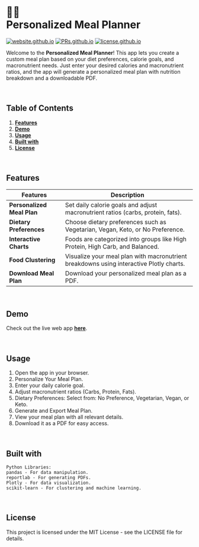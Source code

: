 # 🧑‍🍳 <br> Personalized Meal Planner
[![website.github.io](https://img.shields.io/badge/website-on-brightgreen)](https://yourmealplanner.streamlit.app)
[![PRs.github.io](https://img.shields.io/badge/PRs-welcome-brightgreen)](https://github.com/aguilar-victor/mealplanner/forks)
[![license.github.io](https://img.shields.io/badge/license-MIT-brightgreen)](https://github.com/aguilar-victor/mealplanner/blob/main/LICENSE)

Welcome to the **Personalized Meal Planner**! This app lets you create a custom meal plan based on your diet preferences, calorie goals, and macronutrient needs. Just enter your desired calories and macronutrient ratios, and the app will generate a personalized meal plan with nutrition breakdown and a downloadable PDF.

<br>

## Table of Contents

1. **[Features](#features)**
2. **[Demo](#demo)**
3. **[Usage](#usage)**
4. **[Built with](#built-with)**
5. **[License](#license)**

<br>

## Features

| Features                  | Description |
|---------------------------|----------------------------------------------------------------------------------|
| **Personalized Meal Plan** | Set daily calorie goals and adjust macronutrient ratios (carbs, protein, fats). |
| **Dietary Preferences** | Choose dietary preferences such as Vegetarian, Vegan, Keto, or No Preference. |
| **Interactive Charts** | Foods are categorized into groups like High Protein, High Carb, and Balanced. |
| **Food Clustering** | Visualize your meal plan with macronutrient breakdowns using interactive Plotly charts.|
| **Download Meal Plan** | Download your personalized meal plan as a PDF. |

<br>

## Demo

Check out the live web app **[here](https://yourmealplanner.streamlit.app)**.

<br>

## Usage

1. Open the app in your browser.
2. Personalize Your Meal Plan.
3. Enter your daily calorie goal.
4. Adjust macronutrient ratios (Carbs, Protein, Fats).
5. Dietary Preferences: Select from: No Preference, Vegetarian, Vegan, or Keto.
6. Generate and Export Meal Plan.
7. View your meal plan with all relevant details.
8. Download it as a PDF for easy access.

<br>

## Built with

    Python Libraries:
    pandas - For data manipulation.
    reportlab - For generating PDFs.
    Plotly - For data visualization.
    scikit-learn - For clustering and machine learning.
  
<br>

## License

This project is licensed under the MIT License - see the LICENSE file for details.

